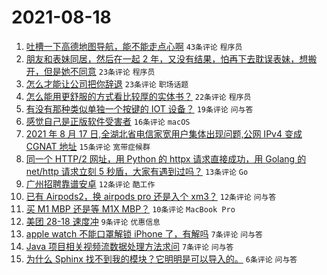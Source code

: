 # 2021-08-18

1. [吐槽一下高德地图导航，能不能走点心啊](https://www.v2ex.com/t/796476) `43条评论` `程序员`
1. [朋友和表妹同居，然后在一起 2 年，又没有结果，怕再下去耽误表妹，想搬开，但是她不同意](https://www.v2ex.com/t/796475) `23条评论` `程序员`
1. [怎么才能让公司把你辞退](https://www.v2ex.com/t/796439) `23条评论` `职场话题`
1. [怎么能用更舒服的方式看比较厚的实体书？](https://www.v2ex.com/t/796457) `22条评论` `程序员`
1. [有没有那种类似单独一个按键的 IOT 设备？](https://www.v2ex.com/t/796458) `19条评论` `问与答`
1. [感觉自己是正版软件受害者](https://www.v2ex.com/t/796466) `16条评论` `macOS`
1. [2021 年 8 月 17 日,全湖北省电信家宽用户集体出现问题,公网 IPv4 变成 CGNAT 地址](https://www.v2ex.com/t/796461) `15条评论` `宽带症候群`
1. [同一个 HTTP/2 网址，用 Python 的 httpx 请求直接成功，用 Golang 的 net/http 请求立刻 5 秒盾，大家有遇到过吗？](https://www.v2ex.com/t/796484) `13条评论` `Go`
1. [广州招聘靠谱安卓](https://www.v2ex.com/t/796456) `12条评论` `酷工作`
1. [已有 Airpods2，换 airpods pro 还是入个 xm3？](https://www.v2ex.com/t/796453) `12条评论` `问与答`
1. [买 M1 MBP 还是等 M1X MBP？](https://www.v2ex.com/t/796474) `10条评论` `MacBook Pro`
1. [美团 28-18 速度冲](https://www.v2ex.com/t/796498) `9条评论` `优惠信息`
1. [apple watch 不能口罩解锁 iPhone 了，有解吗](https://www.v2ex.com/t/796491) `7条评论` `问与答`
1. [Java 项目相关视频流数据处理方法求问](https://www.v2ex.com/t/796442) `7条评论` `问与答`
1. [为什么 Sphinx 找不到我的模块？它明明是可以导入的。](https://www.v2ex.com/t/796440) `6条评论` `问与答`
